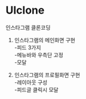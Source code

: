 # UIclone
인스타그램 클론코딩

1. 인스타그램의 메인화면 구현<br>
-피드 3가지<br>
-메뉴바와 우측단 고정<br>
-모달


2. 인스타그램의 프로필화면 구현<br>
-레이아웃 구성<br>
-피드글 클릭시 모달
